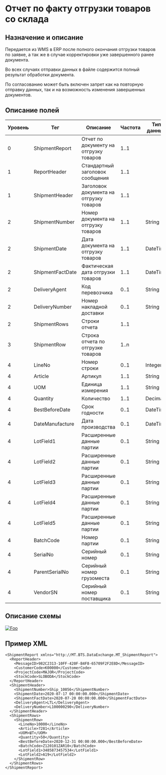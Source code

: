 # Отчет по факту отгрузки товаров со склада

## Назначение и описание
Передается из WMS в ERP после полного окончания отгрузки товаров по заявке, а так же в случае корректировки уже завершенного ранее документа.

Во всех случаях отправки данных в файле содержится полный результат обработки документа.

По согласованию может быть включен запрет как на повторную отправку данных, так и на возможность изменения завершенных документов.

## Описание полей
| Уровень | Тег              | Описание                                | Частота | Тип данных | Размер поля | Комментарий              
| ------- | ---------------- | --------------------------------------- | ------- | ---------- | ----------- | -------------------------
| 0       | ShipmentReport   | Отчет по документу на отгрузку товаров  | 1..1    |            |             |                          
| 1       | ReportHeader     | Стандартный заголовок сообщения         | 1..1    |            |             | Общая структура сообщения
| 1       | ShipmentHeader   | Заголовок документа на отгрузку товаров | 1..1    |            |             |                          
| 2       | ShipmentNumber   | Номер документа на отгрузку товаров     | 1..1    | String     | 50          |                          
| 2       | ShipmentDate     | Дата документа на отгрузку товаров      | 1..1    | DateTime   |             |
| 2       | ShipmentFactDate | Фактическая дата отгрузки товаров       | 1..1    | DateTime   |             |
| 2       | DeliveryAgent    | Код перевозчика                         | 0..1    | String     | 10          |                          
| 2       | DeliveryNumber   | Номер накладной доставки                | 0..1    | String     | 30          |                          
| 2       | ShipmentRows     | Строки отчета                           | 1..1    |            |             |                          
| 3       | ShipmentRow      | Строка отчета по отгрузке товаров       | 1..n    |            |             |                          
| 4       | LineNo           | Номер строки                            | 0..1    | Integer    |             |                          
| 4       | Article          | Артикул                                 | 1..1    | String     | 100         |                          
| 4       | UOM              | Единица измерения                       | 1..1    | String     | 10          |                          
| 4       | Quantity         | Количество                              | 1..1    | Decimal    |             |                          
| 4       | BestBeforeDate   | Срок годности                           | 0..1    | DateTime   |             |
| 4       | DateManufacture  | Дата производства                       | 0..1    | DateTime   |             |
| 4       | LotField1        | Расширенные данные партии               | 0..1    | String     | 100         |                          
| 4       | LotField2        | Расширенные данные партии               | 0..1    | String     | 100         |                          
| 4       | LotField3        | Расширенные данные партии               | 0..1    | String     | 100         |                          
| 4       | LotField4        | Расширенные данные партии               | 0..1    | String     | 100         |                          
| 4       | LotField5        | Расширенные данные партии               | 0..1    | String     | 100         |                          
| 4       | BatchCode        | Номер партии                            | 0..1    | String     | 100         |                          
| 4       | SerialNo         | Серийный номер                          | 0..1    | String     | 20          |                          
| 4       | ParentSerialNo   | Серийный номер грузоместа               | 0..1    | String     | 20          |                          
| 4       | VendorSN         | Серийный номер поставщика               | 0..1    | String     | 50          |                          

## Описание схемы
<a href="/XSD/MT_ShipmentReport.xsd" rel="XSD">![Foo](https://user-images.githubusercontent.com/22858622/134012526-73d1b128-a2cd-4d14-8a13-10f81a57c04f.png)</a>

## Пример XML
```
<ShipmentReport xmlns="http://MT.BTS.DataExchange.MT_ShipmentReport">
  <ReportHeader>
    <MessageID>982C2313-10FF-420F-B4F8-65709F2F2E8D</MessageID>
    <CustomerCode>К00000</CustomerCode>
    <ProjectCode>MAJOR</ProjectCode>
    <StockCode>SLOBODA</StockCode>
  </ReportHeader>
  <ShipmentHeader>
    <ShipmentNumber>Ship_10056</ShipmentNumber>
    <ShipmentDate>2020-07-17 00:00:00.000</ShipmentDate>
    <ShipmentFactDate>2020-07-20 00:00:00.000</ShipmentFactDate>
    <DeliveryAgent>LTL</DeliveryAgent>
    <DeliveryNumber>L100000290</DeliveryNumber>
  </ShipmentHeader>
  <ShipmentRows>
    <ShipmentRow>
      <LineNo>10000</LineNo>
      <Article>7281</Article>
      <UOM>ШТ</UOM>
      <Quantity>50</Quantity>
	  <BestBeforeDate>2020-12-31 00:00:00.000</BestBeforeDate>
      <BatchCode>Z120101ZAR10</BatchCode>
      <LotField1>3485873457534</LotField1>
      <LotField2>A19</LotField2>
    </ShipmentRow>
  </ShipmentRows>
</ShipmentReport>
```
